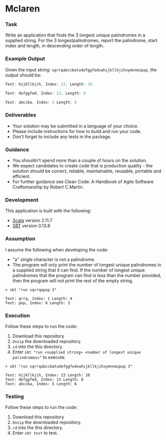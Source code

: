 # Mclaren #

### Task ###

Write an application that finds the 3 longest unique palindromes in a supplied 
string. For the 3 longestpalindromes, report the palindrome, start index and 
length, in descending order of length.

### Example Output ###

Given the input string: `sqrrqabccbatudefggfedvwhijkllkjihxymnnmzpop`, the 
output should be:

```scala
Text: hijkllkjih, Index: 23, Length: 10

Text: defggfed, Index: 13, Length: 8

Text: abccba, Index: 5 Length: 6
```

### Deliverables ###

-  Your solution may be submitted in a language of your choice.
-  Please include instructions for how to build and run your code.
-  Don't forget to include any tests in the package.

### Guidance ###

-  You shouldn't spend more than a couple of hours on the solution.
-  We expect candidates to create code that is production quality - the solution 
should be correct, reliable, maintainable, reusable, portable and efficient.
-  For further guidance see Clean Code: A Handbook of Agile Software 
Craftsmanship by Robert C.Martin.

### Development ###

This application is built with the following:

-  [Scala](http://www.scala-lang.org/) version 2.11.7
-  [SBT](http://www.scala-sbt.org/) version 0.13.8

### Assumption ###

I assume the following when developing the code:

-  "a" single character is not a palindrome.
-  The program will only print the number of longest unique palindromes in a supplied string that it can find.
If the number of longest unique palindromes that the program can find is less than the number provided, 
then the program will not print the rest of the empty string.

```
> sbt "run sqrrqapop 3"

Text: qrrq, Index: 1 Length: 4
Text: pop, Index: 6 Length: 3
```

### Execution ###

Follow these steps to run the code:

1. Download this repository
2. `Unzip` the downloaded repository.
3. `cd` into the this directory.
4. Enter `sbt "run <supplied string> <number of longest unique palindromes>"` to execute.

```
> sbt "run sqrrqabccbatudefggfedvwhijkllkjihxymnnmzpop 3"

Text: hijkllkjih, Index: 23 Length: 10
Text: defggfed, Index: 13 Length: 8
Text: abccba, Index: 5 Length: 6
```

### Testing ###

Follow these steps to run the code:

1. Download this repository
2. `Unzip` the downloaded repository.
3. `cd` into the this directory.
4. Enter `sbt test` to test.

